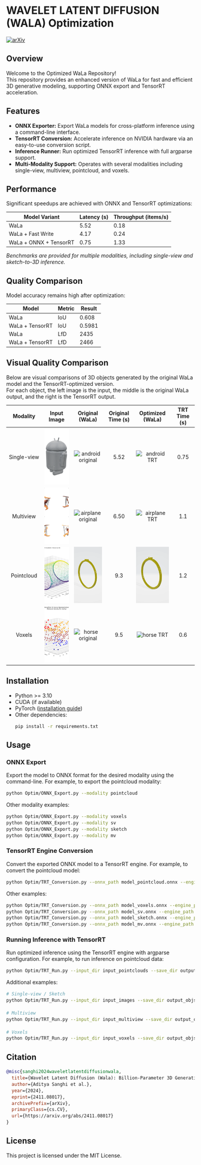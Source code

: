 # WAVELET LATENT DIFFUSION (WALA) Optimization
[![arXiv](https://img.shields.io/badge/arXiv-2401.11067-b31b1b.svg)](https://arxiv.org/pdf/2411.08017)

## Overview

Welcome to the Optimized WaLa Repository!  
This repository provides an enhanced version of WaLa for fast and efficient 3D generative modeling, supporting ONNX export and TensorRT acceleration.

## Features

- **ONNX Exporter:** Export WaLa models for cross-platform inference using a command-line interface.
- **TensorRT Conversion:** Accelerate inference on NVIDIA hardware via an easy-to-use conversion script.
- **Inference Runner:** Run optimized TensorRT inference with full argparse support.
- **Multi-Modality Support:** Operates with several modalities including single-view, multiview, pointcloud, and voxels.

## Performance

Significant speedups are achieved with ONNX and TensorRT optimizations:

| Model Variant           | Latency (s) | Throughput (items/s) |
|-------------------------|-------------|----------------------|
| WaLa                    | 5.52        | 0.18                 |
| WaLa + Fast Write       | 4.17        | 0.24                 |
| WaLa + ONNX + TensorRT  | 0.75        | 1.33                 |

*Benchmarks are provided for multiple modalities, including single-view and sketch-to-3D inference.*

## Quality Comparison

Model accuracy remains high after optimization:

| Model                | Metric | Result  |
|----------------------|--------|---------|
| WaLa                 | IoU    | 0.608   |
| WaLa + TensorRT      | IoU    | 0.5981  |
| WaLa                 | LfD    | 2435    |
| WaLa + TensorRT      | LfD    | 2466    |

## Visual Quality Comparison

Below are visual comparisons of 3D objects generated by the original WaLa model and the TensorRT-optimized version.  
For each object, the left image is the input, the middle is the original WaLa output, and the right is the TensorRT output.

<table style="table-layout: fixed; width: 100%; text-align: center; margin: auto;">
  <colgroup>
    <col style="width: 120px;">  <!-- Modality -->
    <col style="width: 150px;">  <!-- Input Image -->
    <col style="width: 150px;">  <!-- Original (WaLa) -->
    <col style="width: 100px;">  <!-- Original Time -->
    <col style="width: 150px;">  <!-- Optimized (WaLa + TRT) -->
    <col style="width: 100px;">  <!-- TRT Time -->
  </colgroup>
  <thead style="text-align: center;">
    <tr>
      <th style="width: 120px; text-align: center;">Modality</th>
      <th style="width: 150px; text-align: center;">Input Image</th>
      <th style="width: 150px; text-align: center;">Original (WaLa)</th>
      <th style="width: 100px; text-align: center;">Original Time (s)</th>
      <th style="width: 150px; text-align: center;">Optimized (WaLa)</th>
      <th style="width: 100px; text-align: center;">TRT Time (s)</th>
    </tr>
  </thead>
  <tbody style="text-align: center;">
    <tr>
      <td style="width: 120px; text-align: center;">Single-view</td>
      <td style="width: 150px; text-align: center;">
        <img src="figures/Android_Figure_Chrome.png" style="width:150px; height:150px; object-fit: cover;" alt="android input"/>
      </td>
      <td style="width: 150px; text-align: center;">
        <img src="figures/android.gif" style="width:150px; height:150px; object-fit: cover;" alt="android original"/>
      </td>
      <td style="width: 100px; text-align: center;">5.52</td>
      <td style="width: 150px; text-align: center;">
        <img src="figures/android_trt.gif" style="width:150px; height:150px; object-fit: cover;" alt="android TRT"/>
      </td>
      <td style="width: 100px; text-align: center;">0.75</td>
    </tr>
    <tr>
      <td style="width: 120px; text-align: center;">Multiview</td>
      <td style="width: 150px; text-align: center;">
        <img src="figures/airplane.png" style="width:150px; height:150px; object-fit: cover;" alt="airplane input"/>
      </td>
      <td style="width: 150px; text-align: center;">
        <img src="figures/plane.gif" style="width:150px; height:150px; object-fit: cover;" alt="airplane original"/>
      </td>
      <td style="width: 100px; text-align: center;">6.50</td>
      <td style="width: 150px; text-align: center;">
        <img src="figures/plane_trt.gif" style="width:150px; height:150px; object-fit: cover;" alt="airplane TRT"/>
      </td>
      <td style="width: 100px; text-align: center;">1.1</td>
    </tr>
    <tr>
      <td style="width: 120px; text-align: center;">Pointcloud</td>
      <td style="width: 150px; text-align: center;">
        <img src="figures/ring.png" style="width:150px; height:150px; object-fit: cover;" alt="ring input"/>
      </td>
      <td style="width: 150px; text-align: center;">
        <img src="figures/ring.gif" style="width:150px; height:150px; object-fit: cover;" alt="ring original"/>
      </td>
      <td style="width: 100px; text-align: center;">9.3</td>
      <td style="width: 150px; text-align: center;">
        <img src="figures/ring_trt.gif" style="width:150px; height:150px; object-fit: cover;" alt="ring TRT"/>
      </td>
      <td style="width: 100px; text-align: center;">1.2</td>
    </tr>
    <tr>
      <td style="width: 120px; text-align: center;">Voxels</td>
      <td style="width: 150px; text-align: center;">
        <img src="figures/horse.png" style="width:150px; height:150px; object-fit: cover;" alt="horse input"/>
      </td>
      <td style="width: 150px; text-align: center;">
        <img src="figures/horse.gif" style="width:150px; height:150px; object-fit: cover;" alt="horse original"/>
      </td>
      <td style="width: 100px; text-align: center;">9.5</td>
      <td style="width: 150px; text-align: center;">
        <img src="figures/horse_trt.gif" style="width:150px; height:150px; object-fit: cover;" alt="horse TRT"/>
      </td>
      <td style="width: 100px; text-align: center;">0.6</td>
    </tr>
  </tbody>
</table>

## Installation

- Python >= 3.10
- CUDA (if available)
- PyTorch ([installation guide](https://pytorch.org/get-started/locally/))
- Other dependencies:  
  ```sh
  pip install -r requirements.txt
  ```

## Usage

### ONNX Export

Export the model to ONNX format for the desired modality using the command-line. For example, to export the pointcloud modality:

```sh
python Optim/ONNX_Export.py --modality pointcloud
```

Other modality examples:
```sh
python Optim/ONNX_Export.py --modality voxels
python Optim/ONNX_Export.py --modality sv
python Optim/ONNX_Export.py --modality sketch
python Optim/ONNX_Export.py --modality mv
```

### TensorRT Engine Conversion

Convert the exported ONNX model to a TensorRT engine. For example, to convert the pointcloud model:

```sh
python Optim/TRT_Conversion.py --onnx_path model_pointcloud.onnx --engine_path model_pointcloud.trt
```

Other examples:
```sh
python Optim/TRT_Conversion.py --onnx_path model_voxels.onnx --engine_path model_voxels.trt
python Optim/TRT_Conversion.py --onnx_path model_sv.onnx --engine_path model_sv.trt
python Optim/TRT_Conversion.py --onnx_path model_sketch.onnx --engine_path model_sketch.trt
python Optim/TRT_Conversion.py --onnx_path model_mv.onnx --engine_path model_mv.trt
```

### Running Inference with TensorRT

Run optimized inference using the TensorRT engine with argparse configuration. For example, to run inference on pointcloud data:

```sh
python Optim/TRT_Run.py --input_dir input_pointclouds --save_dir output_objs --engine_path model_pointcloud.trt --modality pointcloud
```

Additional examples:
```sh
# Single-view / Sketch
python Optim/TRT_Run.py --input_dir input_images --save_dir output_objs --engine_path model_singleview.trt --modality singleview

# Multiview
python Optim/TRT_Run.py --input_dir input_multiview --save_dir output_objs --engine_path model_multiview.trt --modality multiview

# Voxels
python Optim/TRT_Run.py --input_dir input_voxels --save_dir output_objs --engine_path model_voxels.trt --modality voxels
```

## Citation

```bibtex
@misc{sanghi2024waveletlatentdiffusionwala,
  title={Wavelet Latent Diffusion (Wala): Billion-Parameter 3D Generative Model with Compact Wavelet Encodings},
  author={Aditya Sanghi et al.},
  year={2024},
  eprint={2411.08017},
  archivePrefix={arXiv},
  primaryClass={cs.CV},
  url={https://arxiv.org/abs/2411.08017}
}
```

## License

This project is licensed under the MIT License.